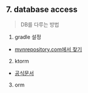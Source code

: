 ## 7. database access
> DB를 다루는 방법  

1. gradle 설정

- [mvnrepository.com에서 찾기 ](https://mvnrepository.com/artifact/org.ktorm/ktorm-core/3.3.0)

2. ktorm

- [공식문서](https://www.ktorm.org/)

3. orm